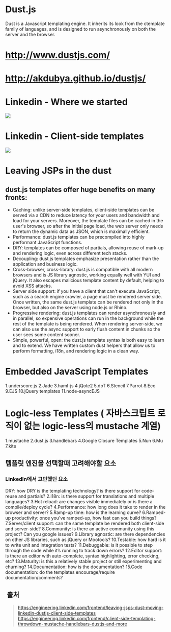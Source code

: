 # Dust.js
Dust is a Javascript templating engine. It inherits its look from the ctemplate family of languages, and is designed to run asynchronously on both the server and the browser.

# http://www.dustjs.com/
# http://akdubya.github.io/dustjs/  


# Linkedin - Where we started
<img src="https://content.linkedin.com/content/dam/engineering/en-us/blog/migrated/pre-client.png">

# Linkedin - Client-side templates
<img src="https://content.linkedin.com/content/dam/engineering/en-us/blog/migrated/post-client.png">

# Leaving JSPs in the dust

## dust.js templates offer huge benefits on many fronts: 
- Caching: unlike server-side templates, client-side templates can be served via a CDN to reduce latency for your users and bandwidth and load for your servers. Moreover, the template files can be cached in the user's browser, so after the initial page load, the web server only needs to return the dynamic data as JSON, which is maximally efficient. 
- Performance: dust.js templates can be precompiled into highly performant JavaScript functions. 
- DRY: templates can be composed of partials, allowing reuse of mark-up and rendering logic, even across different tech stacks. 
- Decoupling: dust.js templates emphasize presentation rather than the application and business logic. 
- Cross-browser, cross-library: dust.js is compatible with all modern browsers and is JS library agnostic, working equally well with YUI and jQuery. It also escapes malicious template content by default, helping to avoid XSS attacks. 
- Server side support: if you have a client that can't execute JavaScript, such as a search engine crawler, a page must be rendered server side. Once written, the same dust.js template can be rendered not only in the browser, but also on the server using node.js or Rhino. 
- Progressive rendering: dust.js templates can render asynchronously and in parallel, so expensive operations can run in the background while the rest of the template is being rendered. When rendering server-side, we can also use the async support to early flush content in chunks so the user sees some content sooner. 
- Simple, powerful, open: the dust.js template syntax is both easy to learn and to extend. We have written custom dust helpers that allow us to perform formatting, i18n, and rendering logic in a clean way. 


# Embedded JavaScript Templates
1.underscore.js 
2.Jade 
3.haml-js 
4.jQote2 
5.doT 
6.Stencil 
7.Parrot 
8.Eco 
9.EJS 
10.jQuery templates 
11.node-asyncEJS 


# Logic-less Templates ( 자바스크립트 로직이 없는  logic-less의 mustache 계열)

1.mustache 
2.dust.js 
3.handlebars 
4.Google Closure Templates 
5.Nun 
6.Mu 
7.kite 

## 템플릿 엔진을 선택할때 고려해야할 요소
### LinkedIn에서 고민했던 요소

DRY: how DRY is the templating technology? is there support for code-reuse and partials?
2.i18n: is there support for translations and multiple languages?
3.Hot reload: are changes visible immediately or is there a compile/deploy cycle?
4.Performance: how long does it take to render in the browser and server?
5.Ramp-up time: how is the learning curve?
6.Ramped-up productivity: once you’ve ramped-up, how fast can you build things?
7.Server/client support: can the same template be rendered both client-side and server-side?
8.Community: is there an active community using this project? Can you google issues?
9.Library agnostic: are there dependencies on other JS libraries, such as jQuery or Mootools?
10.Testable: how hard is it to write unit and integration tests?
11.Debuggable: is it possible to step through the code while it’s running to track down errors?
12.Editor support: is there an editor with auto-complete, syntax highlighting, error checking, etc?
13.Maturity: is this a relatively stable project or still experimenting and churning?
14.Documentation: how is the documentation?
15.Code documentation: do the templates encourage/require documentation/comments? 


 


##  출처
> https://engineering.linkedin.com/frontend/leaving-jsps-dust-moving-linkedin-dustjs-client-side-templates
> https://engineering.linkedin.com/frontend/client-side-templating-throwdown-mustache-handlebars-dustjs-and-more
